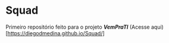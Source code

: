 # Squad
 Primeiro repositório feito para o projeto __*VemPraTI*__
(Acesse aqui)[https://diegodmedina.github.io/Squad/]
